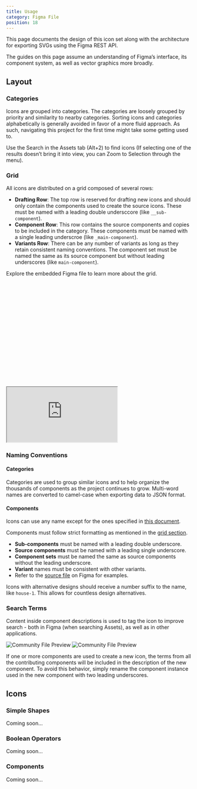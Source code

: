 ```yaml
---
title: Usage
category: Figma File
position: 18
---
```


This page documents the design of this icon set along with the architecture for exporting SVGs using the Figma REST API.

The guides on this page assume an understanding of Figma’s interface, its component system, as well as vector graphics more broadly.

## Layout

<!-- <div class="relative overflow-hidden w-full" style="padding-top: 56.25%">
  <iframe
    class="absolute inset-0 w-full h-full"
    src="https://www.figma.com/embed?embed_host=share&url=https%3A%2F%2Fwww.figma.com%2Ffile%2F2TsY9yqFso1zrvF8LNcVE7%2FGlyphs%3Fnode-id%3D0%253A1&"
    allowfullscreen
  ></iframe>
</div> -->

### Categories

Icons are grouped into categories. The categories are loosely grouped by priority and similarity to nearby categories. Sorting icons and categories alphabetically is generally avoided in favor of a more fluid approach. As such, navigating this project for the first time might take some getting used to.

Use the Search in the Assets tab (Alt+2) to find icons (If selecting one of the results doesn’t bring it into view, you can Zoom to Selection through the menu).

### Grid

All icons are distributed on a grid composed of several rows:

- <span class="bg-purple-200 dark_bg-purple-900"><b>Drafting Row</b></span>: The top row is reserved for drafting new icons and should only contain the components used to create the source icons. These must be named with a leading double undersccore (like `__sub-component`).
- <span class="bg-pink-200 dark_bg-pink-900"><b>Component Row</b></span>: This row contains the source components and copies to be included in the category. These components must be named with a single leading underscroe (like `_main-component`).
- <span class="bg-gray-300 dark_bg-gray-700"><b>Variants Row</b></span>: There can be any number of variants as long as they retain consistent naming conventions. The component set must be named the same as its source component but without leading underscores (like `main-component`).

Explore the embedded Figma file to learn more about the grid.

<div class="relative overflow-hidden w-full" style="padding-top: 56.25%">
  <iframe
    class="absolute inset-0 w-full h-full"
    src="https://www.figma.com/embed?embed_host=share&url=https%3A%2F%2Fwww.figma.com%2Ffile%2Fdx1j4efVgVECUDTNL8cxzO%2FJust-Icons-Guide%3Fnode-id%3D2276%253A0"
    allowfullscreen
  ></iframe>
</div>

### Naming Conventions

#### Categories

Categories are used to group similar icons and to help organize the thousands of components as the project continues to grow. Multi-word names are converted to camel-case when exporting data to JSON format.

#### Components

<alert>

Icons can use any name except for the ones specified in [this document](https://mathiasbynens.be/notes/reserved-keywords).

</alert>

Components must follow strict formatting as mentioned in the [grid section](#grid).
- **Sub-components** must be named with a leading double underscore.
- **Source components** must be named with a leading single underscore.
- **Component sets** must be named the same as source components without the leading underscore.
- **Variant** names must be consistent with other variants.
- Refer to the [source file](/docs/figma/overview#source-file) on Figma for examples.

Icons with alternative designs should receive a number suffix to the name, like `house-1`. This allows for countless design alternatives.

### Search Terms

Content inside component descriptions is used to tag the icon to improve search - both in Figma (when searching Assets), as well as in other applications.

<img class="show-dark" src="/content/description-dark.png" style="margin: 0" alt="Community File Preview" />
<img class="show-light" src="/content/description-light.png" style="margin: 0" alt="Community File Preview" />

If one or more components are used to create a new icon, the terms from all the contributing components will be included in the description of the new component. To avoid this behavior, simply rename the component instance used in the new component with two leading underscores.

## Icons

### Simple Shapes

Coming soon...

### Boolean Operators

Coming soon...

### Components

Coming soon...


